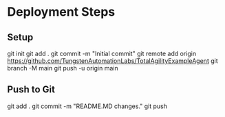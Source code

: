 # Deployment Steps


## Setup
git init
git add .
git commit -m "Initial commit"
git remote add origin https://github.com/TungstenAutomationLabs/TotalAgilityExampleAgent
git branch -M main
git push -u origin main

## Push to Git
git add .
git commit -m "README.MD changes."
git push

